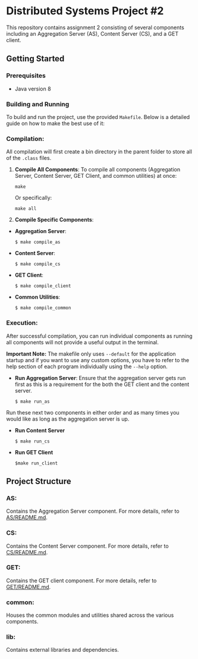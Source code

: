 # Distributed Systems Project #2

This repository contains assignment 2 consisting of several components including an Aggregation Server (AS), Content Server (CS), and a GET client. 

## Getting Started

### Prerequisites

- Java version 8

### Building and Running

To build and run the project, use the provided `Makefile`. Below is a detailed guide on how to make the best use of it:

### Compilation:
All compilation will first create a bin directory in the parent folder to store all of the `.class` files.
1. **Compile All Components**: To compile all components (Aggregation Server, Content Server, GET Client, and common utilities) at once:
    ```
    make
    ```
    Or specifically:
    ```
    make all
    ```
2. **Compile Specific Components**:
- **Aggregation Server**:
  ```
  $ make compile_as
  ```
- **Content Server**:
  ```
  $ make compile_cs
  ```
- **GET Client**:
  ```
  $ make compile_client
  ```
- **Common Utilities**:
  ```
  $ make compile_common
  ```


### Execution:

After successful compilation, you can run individual components as running all components will not provide a useful output in the terminal.  
  
**Important Note:** The makefile only uses `--default` for the application startup and if you want to use any custom options, you have to refer to the help section of each program individually using the `--help` option.
- **Run Aggregation Server**:
    Ensure that the aggregation server gets run first as this is a requirement for the both the GET client and the content server.
    ```
    $ make run_as
    ```
Run these next two components in either order and as many times you would like as long as the aggregation server is up.
- **Run Content Server**
    ```
    $ make run_cs
    ```
- **Run GET Client**
    ```
    $make run_client
    ```


## Project Structure

### **AS**: 
Contains the Aggregation Server component. For more details, refer to [AS/README.md](./AS/README.md).
  
### **CS**: 
Contains the Content Server component. For more details, refer to [CS/README.md](./CS/README.md).
  
### **GET**: 
Contains the GET client component. For more details, refer to [GET/README.md](./GET/README.md).
  
### **common**: 
Houses the common modules and utilities shared across the various components.
  
### **lib**: 
Contains external libraries and dependencies.